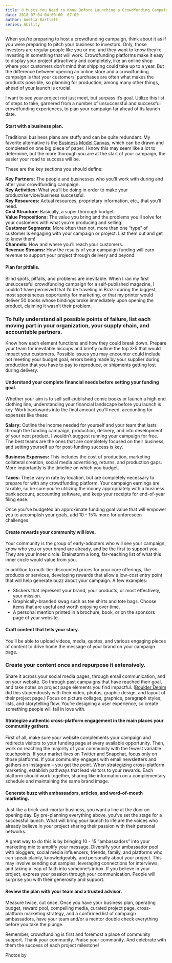 ```yaml
---
title: 8 Musts You Need to Know Before Launching a Crowdfunding Campaign
date: 2018-07-04 04:00:00 -07:00
author: Amelia Bartlett
series: Ability
---
```


When you’re preparing to host a crowdfunding campaign, think about it as if you were preparing to pitch your business to investors. Only, those investors are regular people like you or me, and they want to know they’re investing in something that will work. Crowdfunding platforms make it easy to display your project attractively and completely, like an online shop where your customers don’t mind that shipping could take up to a year. But the difference between opening an online store and a crowdfunding campaign is that your customers’ purchases are often what makes the products possible, so planning for production, among many other things, ahead of your launch is crucial. 

I want to see your project not just meet, but surpass it’s goal. Utilize this list of steps to take, garnered from a number of unsuccessful and successful crowdfunding experiences, to plan your campaign far ahead of its launch date.
 
#### Start with a business plan. 

Traditional business plans are stuffy and can be quite redundant. My favorite alternative is the [Business Model Canvas](https://upload.wikimedia.org/wikipedia/commons/thumb/1/10/Business_Model_Canvas.png/1200px-Business_Model_Canvas.png), which can be drawn and completed on one big piece of paper. I know this may seem like a lot to determine, but the more thorough you are at the start of your campaign, the easier your road to success will be. 

These are the key sections you should define: 

**Key Partners:** The people and businesses who you’ll work with during and after your crowdfunding campaign.  
**Key Activities:** What you’ll be doing in order to make your product/service/business successful.  
**Key Resources:** Actual resources, proprietary information, etc., that you’ll need.  
**Cost Structure:** Basically, a super thorough budget.  
**Value Propositions:** The value you bring and the problems you'll solve for your customers with what you’re producing and selling.  
**Customer Segments:** More often than not, more than one “type” of customer is engaging with your campaign or project. List them out and get to know them!  
**Channels:** How and where you’ll reach your customers.  
**Revenue Streams:** How the results of your campaign funding will earn revenue to support your project through delivery and beyond. 

#### Plan for pitfalls.

Blind spots, pitfalls, and problems are inevitable. When I ran my first unsuccessful crowdfunding campaign for a self-published magazine, I couldn’t have perceived that I’d be traveling in Brazil during the biggest, most spontaneous opportunity for marketing, or that my printer would deliver 50 books whose bindings broke immediately upon opening the product, claiming it wasn’t their problem. 

### To fully understand all possible points of failure, list each moving part in your organization, your supply chain, and accountable partners. 

Know how each element functions and how they could break down. Prepare your team for inevitable hiccups and briefly outline the top 3-5 that would impact your customers. Possible issues you may encounter could include not meeting your budget goal, errors being made by your supplier during production that you have to pay to reproduce, or shipments getting lost during delivery. 

#### Understand your complete financial needs before setting your funding goal.

Whether your aim is to sell self-published comic books or launch a high end clothing line, understanding your financial landscape before you launch is key. Work backwards into the final amount you’ll need, accounting for expenses like these: 

**Salary:** Outline the income needed for yourself and your team that lasts through the funding campaign, production, delivery, and into development of your next product. I wouldn’t suggest running your campaign for free. The best teams are the ones that are completely focused on their business, and setting yourself up for post-funding success is key. 

**Business Expenses:** This includes the cost of production, marketing collateral creation, social media advertising, returns, and production gaps. More importantly is the timeline on which you budget. 

**Taxes:** These vary in rate by location, but are completely necessary to prepare for with any crowdfunding platform. Your campaign earnings are taxable, so be sure you’re utilizing the money appropriately with a business bank account, accounting software, and keep your receipts for end-of-year filing ease. 

Once you’ve budgeted an approximate funding goal value that will empower you to accomplish your goals, add 10 - 15% more for unforeseen challenges. 

#### Create rewards your community will love.

Your community is the group of early-adopters who will see your campaign, know who you or your brand are already, and be the first to support you. They are your inner circle. Brainstorm a long, far-reaching list of what this inner circle would value from you. 

In addition to multi-tier discounted prices for your core offerings, like products or services, developing rewards that allow a low-cost entry point that will help generate buzz about your campaign. A few examples: 

* Stickers that represent your brand, your products, or most effectively, your mission. 
* Graphically-branded swag such as tee shirts and tote bags. Choose items that are useful and worth enjoying over time. 
* A personal mention printed in a brochure, book, or on the sponsors page of your website. 

#### Craft content that tells your story. 

You’ll be able to upload videos, media, quotes, and various engaging pieces of content to drive home the message of your brand on your campaign page. 

### Create your content once and repurpose it extensively. 

Share it across your social media pages, through email communication, and on your website. Go through past campaigns that have reached their goal, and take notes on project page elements you find impactful. ([Boulder Denim](https://www.kickstarter.com/projects/bradspence/boulder-denim-ultra-stretch-stain-resistant-premiu) did this stupendously with their video, photos, graphic design, and layout of their project page.) Focus on picture collages, graphics, paragraph styles, lists, and storytelling flow. You’re designing a user experience, so create something people will fall in love with.

#### Strategize authentic cross-platform engagement in the main places your community gathers.

First of all, make sure your website complements your campaign and redirects visitors to your funding page at every available opportunity. Then, work on reaching the majority of your community with the fewest variable touchpoints. If your market lives on Twitter and Snapchat, focus only on those platforms. If your community engages with email newsletters and gathers on Instagram – you get the point. When strategizing cross-platform marketing, establish pathways that lead visitors to your rewards. Each platform should work together, sharing like information on a complementary schedule and maintaining the same brand image. 

#### Generate buzz with ambassadors, articles, and word-of-mouth marketing.

Just like a brick-and-mortar business, you want a line at the door on opening day. By pre-planning everything above, you’ve set the stage for a successful launch. What will bring your launch to life are the voices who already believe in your project sharing their passion with their personal networks. 

A great way to do this is by bringing 10 - 15 “ambassadors” into your marketing mix to amplify your message. Diversify your ambassador pool with bloggers, social media influencers, friends, family, and platforms who can speak plainly, knowledgeably, and personally about your project. This may involve sending out samples, leveraging connections for interviews, and taking a leap of faith into someone’s inbox. If you believe in your project, express your passion through your communication. People will surprise you with their generosity and support. 

#### Review the plan with your team and a trusted advisor. 

Measure twice, cut once. Once you have your business plan, operating budget, reward pool, compelling media, curated project page, cross-platform marketing strategy, and a confirmed list of campaign ambassadors, have your team and/or a mentor double check everything before you take the plunge. 

Remember, crowdfunding is first and foremost a place of community support. Thank your community. Praise your community. And celebrate with them the success of each project milestone! 

Photos by